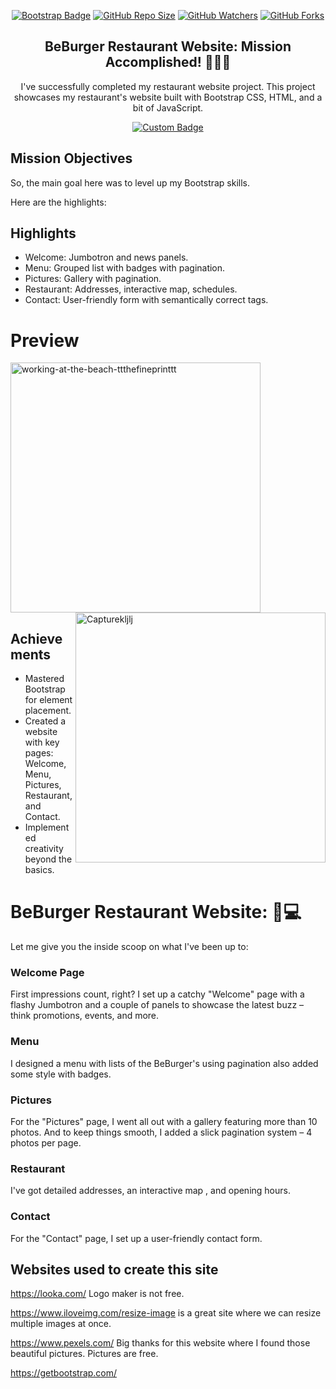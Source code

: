 <div align="center">

[![Bootstrap Badge](https://img.shields.io/badge/placement%20of%20element%20with-BOOTSTRAP-%2311111?style=flat&logo=bootstrap&logoColor=%237952B3&labelColor=%23fff&color=%237952B3&link=https%3A%2F%2Fgetbootstrap.com%2F)](https://getbootstrap.com/)
[![GitHub Repo Size](https://img.shields.io/github/repo-size/slatohamid/restaurant-css-framework)](https://github.com/slatohamid/restaurant-css-framework)
[![GitHub Watchers](https://img.shields.io/github/watchers/slatohamid/restaurant-css-framework)](https://github.com/slatohamid/restaurant-css-framework/watchers)
[![GitHub Forks](https://img.shields.io/github/forks/slatohamid/restaurant-css-framework)](https://github.com/slatohamid/restaurant-css-framework/network/members)

## BeBurger Restaurant Website: Mission Accomplished! 🚀🍔🎉

I've successfully completed my restaurant website project.
This project showcases my restaurant's website built with Bootstrap CSS, HTML, and a bit of JavaScript.

[![Custom Badge](https://img.shields.io/badge/www.BeBurger.be-Click%20Here-%23d37810?style=flat&link=https%3A%2F%2Fslatohamid.github.io%2Frestaurant-css-framework%2F)](https://slatohamid.github.io/restaurant-css-framework/)


</div>


## Mission Objectives
So, the main goal here was to level up my Bootstrap skills.

Here are the highlights:

## Highlights
- Welcome: Jumbotron and news panels.
- Menu: Grouped list with badges with pagination.
- Pictures: Gallery with pagination.
- Restaurant: Addresses, interactive map, schedules.
- Contact: User-friendly form with semantically correct tags.

# Preview

<img src="https://github.com/slatohamid/restaurant-css-framework/assets/117818692/cf635a3d-765a-438f-9d76-96c40cac2bd7" alt="working-at-the-beach-ttthefineprinttt" align="centre" width="400">

<img src="https://github.com/slatohamid/restaurant-css-framework/assets/117818692/375509ef-4c8e-422e-b344-ae7e7e85fc8a" alt="Capturekljlj" align="right" height="400" width="400">

## Achievements
- Mastered Bootstrap for element placement.
- Created a  website with key pages: Welcome, Menu, Pictures, Restaurant, and Contact.
- Implemented creativity beyond the basics.


# BeBurger Restaurant Website: 🍔💻

Let me give you the inside scoop on what I've been up to:

### Welcome Page
First impressions count, right? I set up a catchy "Welcome" page with a flashy Jumbotron and a couple of panels to showcase the latest buzz – think promotions, events, and more.

### Menu
I designed a menu with lists of the BeBurger's using pagination also added some style with badges. 

### Pictures
For the "Pictures" page, I went all out with a gallery featuring more than 10 photos. And to keep things smooth, I added a slick pagination system – 4 photos per page.

### Restaurant
I've got detailed addresses, an interactive map , and opening hours.

### Contact
For the "Contact" page, I set up a user-friendly contact form.


## Websites used to create this site

https://looka.com/ Logo maker is not free.

https://www.iloveimg.com/resize-image is a great site where we can resize multiple images at once.

https://www.pexels.com/ Big thanks for this website where I found those beautiful pictures. Pictures are free.

https://getbootstrap.com/
